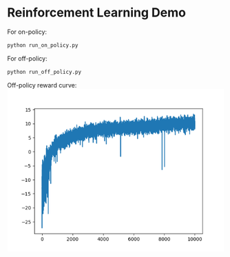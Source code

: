 # Reinforcement Learning Demo

For on-policy:
```bash
python run_on_policy.py
```

For off-policy:
```bash
python run_off_policy.py
```

Off-policy reward curve:
![Off-policy Reward Curve](off-policy-reward.png)
